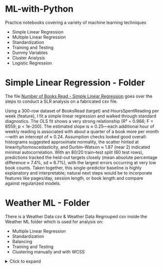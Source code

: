 # ML-with-Python
Practice notebooks covering a variety of machine learning techniques
- Simple Linear Regression
- Multiple Linear Regression
- Standardization
- Training and Testing
- Dummy Variables
- Cluster Analysis
- Logistic Regression

# Simple Linear Regression - Folder 
The file [Number of Books Read - Simple Linear Regression](/Simple%20Linear%20Regression/Number%20of%20Books%20Read%20-%20SLR.ipynb) goes over the steps to conduct a SLR analysis on a fabricated csv file.

Using a 300-row dataset of BooksRead (target) and HoursSpentReading per week (feature), I fit a simple linear regression and walked through standard diagnostics. The OLS fit shows a very strong relationship (R² = 0.966; F = 8559; p < 1e-200). The estimated slope is ≈ 0.25—each additional hour of weekly reading is associated with about a quarter of a book more per month—with an intercept of ≈ 0.24. Assumption checks looked good overall: histograms suggested approximate normality, the scatter hinted at linearity/homoscedasticity, and Durbin–Watson ≈ 1.87 (near 2) indicated minimal autocorrelation. With an 80/20 train–test split (60 test rows), predictions tracked the held-out targets closely (mean absolute percentage difference ≈ 7.4%, sd ≈ 8.7%), with the largest errors occurring at very low book counts. Taken together, this single-predictor baseline is highly explanatory and interpretable; natural next steps would be to incorporate features like pages/day, session length, or book length and compare against regularized models.

# Weather ML - Folder 
There is a Weather Data csv & Weather Data Regrouped csv inside the Weather ML folder which is used for analysis on: 
- Multiple Linear Regression
- Standardization
- Balancing
- Training and Testing
- Clustering manually and with WCSS

<details>
  <summary>Click to expand</summary>
  
## Weather Data OLS Regression - Notebook
The file [Weather Data OLS Regression](/Weather%20ML/Weather%20Data%20OLS%20Regression.ipynb) goes over:
- Multiple Linear Regression
- Standardization
- Training and Testing
## Weather Data Clustering - Notebook
The file [Weather Data Predictions - Clustering](/Weather%20ML/Weather%20Data%20Predictions%20-%20Clustering.ipynb) goes over:
- Manual K-means clustering with scikit-learn
- Selecting the Number of Clusters with WCSS
- Plotting the Elbow with Standardized Variables
- Analyzing the results
## Weather Data Regrouped Clustering - Notebook
This file [Weather Data Regrouped - Clustering](/Weather%20ML/Weather%20Data%20Regrouped%20-%20Clustering.ipynb) has a new column Weather_Regrouped: a manual grouping/ simplifying of the original weather column and goes over:
- Balancing the dataset
- Standardization
- Manual K-means clustering with scikit-learn
- Selecting the Number of Clusters with WCSS
- Plotting the Elbow with Standardized Variables
- Silhouette Scores
- Analyzing the results

</details>


